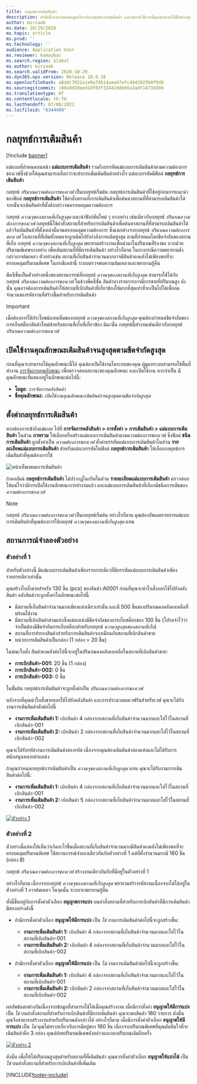 ```yaml
---
title: กลยุทธ์การเติมสินค้า
description: หัวข้อนี้จะนำเสนอข้อมูลเกี่ยวกับกลยุทธ์การเติมสินค้า และอธิบายวิธีการที่คุณสามารถใช้ฟิลด์กลยุทธ์การเติมสินค้าบนบรรทัดแม่แบบการเพิ่มเติมสินค้าตามความต้องการของเวฟเพื่อเลือกวิธีการเติมสินค้าที่ทำ
author: mirzaab
ms.date: 10/29/2020
ms.topic: article
ms.prod: ''
ms.technology: ''
audience: Application User
ms.reviewer: kamaybac
ms.search.region: Global
ms.author: mirzaab
ms.search.validFrom: 2020-10-29
ms.dyn365.ops.version: Release 10.0.16
ms.openlocfilehash: a8ddc7022a1e9a7db14aaa67efcd442025b0f9d8
ms.sourcegitcommit: c08a9d19eed1df03f32442ddb65a2adf1473d3b6
ms.translationtype: HT
ms.contentlocale: th-TH
ms.lasthandoff: 07/06/2021
ms.locfileid: "6344489"
---
```

# <a name="replenishment-strategies"></a>กลยุทธ์การเติมสินค้า

[!include [banner](../includes/banner.md)]

แม่แบบที่กำหนดบนหน้า **แม่แบบการเติมสินค้า** รวมถึงบรรทัดแม่แบบการเติมสินค้าตามความต้องการของเวฟซึ่งช่วยให้คุณสามารถเลือกว่าจะทำการเพิ่มเติมสินค้าอย่างไร แต่ละบรรทัดมีฟิลด์ **กลยุทธ์การเติมสินค้า**

กลยุทธ์ *ปริมาณความต้องการของเวฟ* เป็นกลยุทธ์เริ่มต้น กลยุทธ์การเติมสินค้าที่ใช้อยู่ก่อนการแนะนำของฟิลด์ **กลยุทธ์การเติมสินค้า** ใช้คำสั่งสถานที่การเติมสินค้าเพื่อค้นหาสถานที่ที่สามารถเติมสินค้าได้ จากนั้นจะเติมสินค้าที่ตั้งดังกล่าวจนครอบคลุมความต้องการ

กลยุทธ์ *ความจุของสถานที่เก็บสูงสุด* แนะนำฟังก์ชันใหม่ ๆ บางอย่าง เช่นเดียวกับกลยุทธ์ *ปริมาณความต้องการของเวฟ* กลยุทธ์นี้ใช้คำสั่งสถานที่สำหรับการเติมสินค้าเพื่อค้นหาสถานที่ที่สามารถเติมสินค้าได้ แล้วจึงเติมสินค้าที่ตั้งเหล่านั้นจนครอบคลุมความต้องการ ซึ่งแตกต่างจากกลยุทธ์ *ปริมาณความต้องการของเวฟ* ในสถานที่ที่เติมทั้งหมดจะถูกเติมไปยังกำลังการผลิตสูงสุด ตามที่กำหนดโดยขีดจำกัดของสถานที่เก็บ กลยุทธ์ *ความจุของสถานที่เก็บสูงสุด* พยายามสร้างงานเพื่อนำมาในปริมาณที่ร้องขอ บวกด้วยปริมาณพิเศษบางอย่าง เพื่อเติมสถานที่ที่มีการเติมสินค้า อย่างไรก็ตาม ในบางกรณีความพยายามดังกล่าวอาจล้มเหลว ตัวอย่างเช่น สถานที่เก็บสินค้าจำนวนมากอาจมีสินค้าคงคลังไม่เพียงพอที่จะครอบคลุมปริมาณพิเศษ ในกรณีเหล่านี้ ระบบตรวจพบความล้มเหลวและพยายามกู้คืน

พีคซีซั่นเป็นตัวอย่างหนึ่งของสถานการณ์ที่กลยุทธ์ *ความจุของสถานที่เก็บสูงสุด* สามารถใช้ได้กับกลยุทธ์ *ปริมาณความต้องการของเวฟ* ในช่วงพีคซีซั่น สินค้าบางรายการอาจมีการขายที่ปริมาณสูง ดังนั้น คุณอาจต้องการเติมสินค้าให้สถานที่เบิกสินค้าที่เกี่ยวข้องให้มากที่สุดเท่าที่จะเป็นไปได้เพื่อลดจำนวนของรหัสงานที่สร้างขึ้นสำหรับการเติมสินค้า

> [!IMPORTANT]
> เมื่อต้องการใช้ประโยชน์แบบเต็มของกลยุทธ์ *ความจุของสถานที่เก็บสูงสุด* คุณต้องกำหนดขีดจำกัดของการเก็บสต็อกสินค้าใหม่สำหรับสถานที่เก็บที่เกี่ยวข้อง มิฉะนั้น กลยุทธ์นี้ทำงานเช่นเดียวกับกลยุทธ์ *ปริมาณความต้องการของเวฟ*

## <a name="turn-on-the-replenish-to-max-based-on-stocking-limits-feature"></a>เปิดใช้งานคุณลักษณะเติมสินค้าจนสูงสุดตามขีดจำกัดสูงสุด

ก่อนที่คุณจะสามารถใช้คุณลักษณะนี้ได้ คุณต้องเปิดใช้งานในระบบของคุณ ผู้ดูแลระบบสามารถใช้พื้นที่ทำงาน [การจัดการคุณลักษณะ](../../fin-ops-core/fin-ops/get-started/feature-management/feature-management-overview.md) เพื่อตรวจสอบสถานะของคุณลักษณะ และเปิดใช้งาน หากจำเป็น มีคุณลักษณะที่แสดงอยู่ในลักษณะต่อไปนี้:

- **โมดูล:** *การจัดการคลังสินค้า*
- **ชื่อคุณลักษณะ:** *เปิดใช้งานคุณลักษณะเติมสินค้าจนสูงสุดตามขีดจำกัดสูงสุด*

## <a name="set-up-replenishment-strategies"></a>ตั้งค่ากลยุทธ์การเติมสินค้า

หากต้องการเข้าถึงแม่แบบ ไปที่ **การจัดการคลังสินค้า \> การตั้งค่า \> การเติมสินค้า \> แม่แบบการเติมสินค้า** ในส่วน **ภาพรวม** ให้เลือกหรือสร้างแม่แบบการเติมสินค้าตามความต้องการของเวฟ ซึ่งฟิลด์ **ชนิดการเติมสินค้า** ถูกตั้งค่าเป็น *ความต้องการของเวฟ* ตั้งค่าบรรทัดแม่แบบการเติมสินค้าในส่วน **รายละเอียดแม่แบบการเติมสินค้า** สำหรับแต่ละบรรทัดในฟิลด์ **กลยุทธ์การเติมสินค้า** ให้เลือกกลยุทธ์การเติมสินค้าที่คุณต้องการใช้

![หน้าเท็มเพลตการเติมสินค้า](media/ReplenTempWaveDmdMaxLocCap.png "หน้าแม่แบบการเติมสินค้า")

ถ้าคอลัมน์ **กลยุทธ์การเติมสินค้า** ไม่ปรากฏในกริดในส่วน **รายละเอียดแม่แบบการเติมสินค้า** ตรวจสอบให้แน่ใจว่ามีการเปิดใช้งานลักษณะการทำงานแล้ว และแม่แบบการเติมสินค้าที่เลือกมีชนิดการเติมของ *ความต้องการของเวฟ*

> [!NOTE]
> กลยุทธ์ *ปริมาณความต้องการของเวฟ* เป็นกลยุทธ์เริ่มต้น อย่างไรก็ตาม คุณต้องอัพเดตรายการแม่แบบการเติมสินค้าที่คุณต้องการใช้กลยุทธ์ *ความจุของสถานที่เก็บสูงสุด* แทน

## <a name="example-scenarios"></a>สถานการณ์จำลองตัวอย่าง

### <a name="example-1"></a>ตัวอย่างที่ 1

สำหรับตัวอย่างนี้ มีแม่แบบการเติมสินค้าเพียงรายการเดียวที่มีบรรทัดแม่แบบการเติมสินค้าเพียงรายการเดียวเท่านั้น

คุณสร้างใบสั่งขายสำหรับ 130 ชิ้น (pcs) ของสินค้า A0001 ก่อนที่คุณจะนำใบสั่งออกใช้ไปยังคลังสินค้า คลังสินค้าจะถูกตั้งค่าในลักษณะต่อไปนี้

- มีสถานที่เก็บสินค้าจำนวนมากเพียงแห่งเดียวเท่านั้น และมี 500 ชิ้นของปริมาณคงคลังคงเหลือที่พร้อมใช้งาน
- มีสถานที่เบิกสินค้าสามแห่งซึ่งแต่ละแห่งมีขีดจำกัดของการเก็บสต็อกของ 100 ชิ้น (โปรดจำไว้ว่าจำเป็นต้องมีขีดจำกัดการเก็บสต็อกสำหรับกลยุทธ์ *ความจุสูงสุดของสถานที่เก็บ*)
- สถานที่การสำรองสินค้าสำหรับการเติมสินค้าจะเหมือนกับสถานที่เบิกสินค้าขาย
- หน่วยการเติมสินค้าเป็นกล่อง (1 กล่อง = 20 ชิ้น)

ในขณะใบสั่ง สินค้าคงคลังต่อไปนี้จะอยู่ในปริมาณคงคลังคงเหลือในสถานที่เบิกสินค้าขาย:

- **การเบิกสินค้า-001:** 20 ชิ้น (1 กล่อง)
- **การเบิกสินค้า-002:** 0 ชิ้น
- **การเบิกสินค้า-003:** 0 ชิ้น

ในขั้นต้น กลยุทธ์การเติมสินค้าจะถูกตั้งค่าเป็น *ปริมาณความต้องการของเวฟ*

หลังจากที่คุณนำใบสั่งขายออกใช้ไปยังคลังสินค้า และการประมวลผลเวฟรันสำหรับเวฟ คุณจะได้รับงานการเติมสินค้าดังต่อไปนี้

- **งานการเพิ่มเติมสินค้า 1:** เบิกสินค้า 4 กล่องจากสถานที่เก็บสินค้าจำนวนมากและใส่ไว้ในสถานที่เบิกสินค้า-001
- **งานการเพิ่มเติมสินค้า 2:** เบิกสินค้า 2 กล่องจากสถานที่เก็บสินค้าจำนวนมากและใส่ไว้ในสถานที่เบิกสินค้า-002

คุณจะได้รับรหัสงานการเติมสินค้าสองรหัส เนื่องจากคุณต้องเติมสินค้าสองแห่งและไม่ได้รับการสนับสนุนหลายตำแหน่ง

ถ้าคุณกำหนดกลยุทธ์การเติมสินค้าเป็น *ความจุของสถานที่เก็บสูงสุด* แทน คุณจะได้รับงานการเติมสินค้าต่อไปนี้:

- **งานการเพิ่มเติมสินค้า 1:** เบิกสินค้า 4 กล่องจากสถานที่เก็บสินค้าจำนวนมากและใส่ไว้ในสถานที่เบิกสินค้า-001
- **งานการเพิ่มเติมสินค้า 2:** เบิกสินค้า 5 กล่องจากสถานที่เก็บสินค้าจำนวนมากและใส่ไว้ในสถานที่เบิกสินค้า-002

[![ตัวอย่าง 1](media/ReplenTemp_example_1.png "ตัวอย่างที่ 1")](media/ReplenTemp_example_1_large.png)

### <a name="example-2"></a>ตัวอย่างที่ 2

ตัวอย่างนี้แสดงให้เห็นว่าเกิดอะไรขึ้นเมื่อสถานที่เก็บสินค้าจำนวนมากมีสินค้าคงคลังไม่เพียงพอที่จะครอบคลุมปริมาณพิเศษ ใช้สถานการณ์จำลองเดียวกันกับตัวอย่างที่ 1 แต่ที่ตั้งจำนวนมากมี 160 ชิ้น (กล่อง 8)

กลยุทธ์ *ปริมาณความต้องการของเวฟ* สร้างงานเดียวกันกับที่มีอยู่ในตัวอย่างที่ 1

อย่างไรก็ตาม เนื่องจากกลยุทธ์ *ความจุของสถานที่เก็บสูงสุด* พยายามสร้างรหัสงานเนื่องจากไม่ได้อยู่ในตัวอย่างที่ 1 อาจล้มเหลว ในจุดนั้น ระบบจะพยายามกู้คืน

ทั้งนี้ขึ้นอยู่กับการตั้งค่าตัวเลือก **อนุญาตการแบ่ง** บนคำสั่งสถานที่สำหรับการเบิกสินค้าที่มีการเติมสินค้า มีสองอย่างดังนี้

- ถ้ามีการตั้งค่าตัวเลือก **อนุญาตให้มีการแบ่ง** เป็น *ใช่* งานการเติมสินค้าต่อไปนี้จะถูกสร้างขึ้น:

    - **งานการเพิ่มเติมสินค้า 1:** เบิกสินค้า 4 กล่องจากสถานที่เก็บสินค้าจำนวนมากและใส่ไว้ในสถานที่เบิกสินค้า-001
    - **งานการเพิ่มเติมสินค้า 2:** เบิกสินค้า 4 กล่องจากสถานที่เก็บสินค้าจำนวนมากและใส่ไว้ในสถานที่เบิกสินค้า-002

- ถ้ามีการตั้งค่าตัวเลือก **อนุญาตให้มีการแบ่ง** เป็น *ไม่* งานการเติมสินค้าต่อไปนี้จะถูกสร้างขึ้น:

    - **งานการเพิ่มเติมสินค้า 1:** เบิกสินค้า 4 กล่องจากสถานที่เก็บสินค้าจำนวนมากและใส่ไว้ในสถานที่เบิกสินค้า-001
    - **งานการเพิ่มเติมสินค้า 2:** เบิกสินค้า 2 กล่องจากสถานที่เก็บสินค้าจำนวนมากและใส่ไว้ในสถานที่เบิกสินค้า-002

ผลลัพธ์แตกต่างกันเนื่องจากข้อมูลที่สามารถใช้ได้เมื่อคุณสร้างงาน เมื่อมีการตั้งค่า **อนุญาตให้มีการแบ่ง** เป็น *ใช่* บนคำสั่งสถานที่สำหรับการเบิกสินค้าที่มีการเติมสินค้า คุณจะพบสินค้า 160 รายการ ดังนั้น คุณจึงสามารถสร้างงานสำหรับปริมาณดังกล่าวได้ อย่างไรก็ตาม เมื่อมีการตั้งค่าตัวเลือก **อนุญาตให้มีการแบ่ง** เป็น *ไม่* คุณไม่ทราบเกี่ยวกับการมีอยู่ของ 160 ชิ้น เนื่องจากปริมาณพิเศษที่คุณตัดสินใจที่จะเติมสินค้าคือ 3 กล่อง คุณปล่อยปริมาณพิเศษดังกล่าวและลองปริมาณเดิมอีกครั้ง

[![ตัวอย่าง 2](media/ReplenTemp_example_2.png "ตัวอย่างที่ 2")](media/ReplenTemp_example_2_large.png)

ดังนั้น เพื่อให้ได้ปริมาณสูงสุดสำหรับสถานที่ที่เติมสินค้า คุณควรตั้งค่าตัวเลือก **อนุญาตให้แบ่งได้** เป็น *ใช่* บนคำสั่งสถานที่สำหรับการเบิกสินค้าที่เพิ่มเติม


[!INCLUDE[footer-include](../../includes/footer-banner.md)]